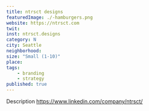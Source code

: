 ```yaml
---
title: ntrsct designs
featuredImage: ./-hamburgers.png
website: https://ntrsct.com
twit: 
inst: ntrsct.designs
category: N
city: Seattle
neighborhood:
size: "Small (1-10)"
place: 
tags:
    - branding
    - strategy
published: true
---
```


Description
https://www.linkedin.com/company/ntrsct/




